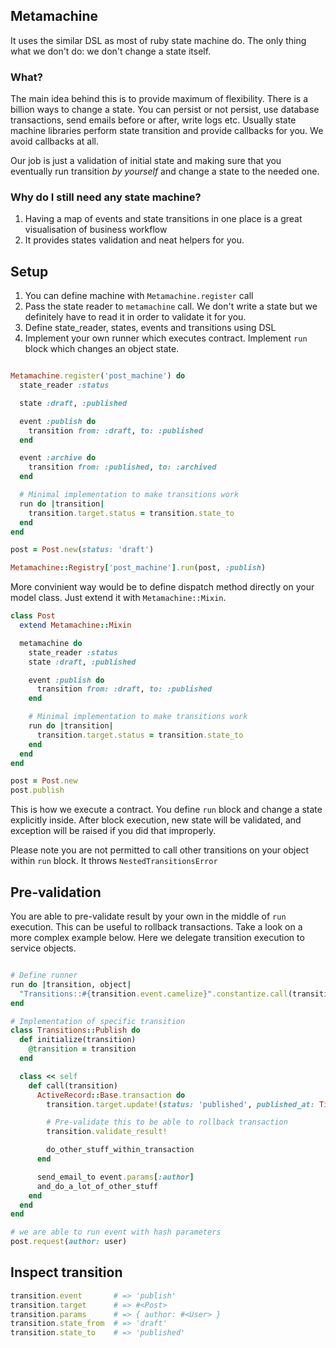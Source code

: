 ## Metamachine

It uses the similar DSL as most of ruby state machine do. The only thing what we don't do: we don't change a state itself.

### What?
The main idea behind this is to provide maximum of flexibility. There is a billion ways to change a state.
You can persist or not persist, use database transactions, send emails before or after, write logs etc.
Usually state machine libraries perform state transition and provide callbacks for you. We avoid callbacks at all.

Our job is just a validation of initial state and making sure that you eventually run transition _by yourself_ and change a state to the needed one.

### Why do I still need any state machine?

1. Having a map of events and state transitions in one place is a great visualisation of business workflow
2. It provides states validation and neat helpers for you.

## Setup

1. You can define machine with `Metamachine.register` call
2. Pass the state reader to `metamachine` call. We don't write a state but we definitely have to read it in order to validate it for you.
2. Define state_reader, states, events and transitions using DSL
4. Implement your own runner which executes contract. Implement `run` block which changes an object state.

```ruby

Metamachine.register('post_machine') do
  state_reader :status

  state :draft, :published

  event :publish do
    transition from: :draft, to: :published
  end

  event :archive do
    transition from: :published, to: :archived
  end

  # Minimal implementation to make transitions work
  run do |transition|
    transition.target.status = transition.state_to
  end
end

post = Post.new(status: 'draft')

Metamachine::Registry['post_machine'].run(post, :publish)
```

More convinient way would be to define dispatch method directly on your model class. Just extend it with `Metamachine::Mixin`.


```ruby
class Post
  extend Metamachine::Mixin

  metamachine do
    state_reader :status
    state :draft, :published

    event :publish do
      transition from: :draft, to: :published
    end

    # Minimal implementation to make transitions work
    run do |transition|
      transition.target.status = transition.state_to
    end
  end
end

post = Post.new
post.publish
```

This is how we execute a contract. You define `run` block and change a state explicitly inside.
After block execution, new state will be validated, and exception will be raised if you did that improperly.

Please note you are not permitted to call other transitions on your object within `run` block. It throws `NestedTransitionsError`

## Pre-validation

You are able to pre-validate result by your own in the middle of `run` execution. This can be useful to rollback transactions. Take a look on a more complex example below. Here we delegate transition execution to service objects.

```ruby

# Define runner
run do |transition, object|
  "Transitions::#{transition.event.camelize}".constantize.call(transition)
end

# Implementation of specific transition
class Transitions::Publish do
  def initialize(transition)
    @transition = transition
  end

  class << self
    def call(transition)
      ActiveRecord::Base.transaction do
        transition.target.update!(status: 'published', published_at: Time.now)

        # Pre-validate this to be able to rollback transaction
        transition.validate_result!

        do_other_stuff_within_transaction
      end

      send_email_to event.params[:author]
      and_do_a_lot_of_other_stuff
    end
  end
end

# we are able to run event with hash parameters
post.request(author: user)

```

## Inspect transition

```ruby
transition.event       # => 'publish'
transition.target      # => #<Post>
transition.params      # => { author: #<User> }
transition.state_from  # => 'draft'
transition.state_to    # => 'published'
```

